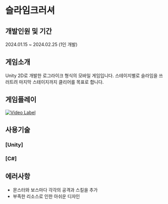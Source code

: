 # 슬라임크러셔

## 개발인원 및 기간
2024.01.15 ~ 2024.02.25 (1인 개발)

## 게임소개
Unity 2D로 개발한 로그라이크 형식의 모바일 게임입니다.
스테이지별로 슬라임을 쓰러트려 마지막 스테이지까지 클리어를 목표로 합니다.

## 게임플레이
[![Video Label](http://img.youtube.com/vi/Th2O0DXzgVo/0.jpg)](https://youtu.be/Th2O0DXzgVo)
## 사용기술
### [Unity]
### [C#]

## 에러사항
* 몬스터와 보스마다 각각의 공격과 스킬을 추가
* 부족한 리소스로 인한 아쉬운 디자인 

